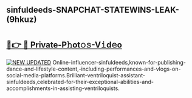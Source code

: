 ## sinfuldeeds-SNAPCHAT-STATEWINS-LEAK-(9hkuz)


# <h2><a href="https://mediaupload.pro?-20M">🔗👉 🔴 Private-P𝚑ot𝚘𝚜-V𝚒d𝚎o</a></h2>

[![NEW UPDATED](https://i.imgur.com/0qMVB7G.gif)](https://mediaupload.pro?-20M)
Online-influencer-sinfuldeeds,known-for-publishing-dance-and-lifestyle-content,-including-performances-and-vlogs-on-social-media-platforms.Brilliant-ventriloquist-assistant-sinfuldeeds,celebrated-for-their-exceptional-abilities-and-accomplishments-in-assisting-ventriloquists.  